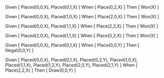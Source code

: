 Given [ Placed(0,0,X), Placed(0,1,X) ]
When  [ Place(0,2,X) ]
Then  [ Won(X) ]

Given [ Placed(0,0,X), Placed(1,0,X) ]
When  [ Place(2,0,X) ]
Then  [ Won(X) ]

Given [ Placed(0,0,X), Placed(1,1,X) ]
When  [ Place(2,2,X) ]
Then  [ Won(X) ]

Given [ Placed(2,0,X), Placed(1,1,X) ]
When  [ Place(0,2,X) ]
Then  [ Won(X) ]

Given [ Placed(0,0,X), Placed(0,1,X) ]
When  [ Place(0,0,Y) ]
Then  [ Illegal(0,0,Y) ]

Given [ Placed(0,0,X), Placed(0,1,X), Placed(0,2,Y), Placed(1,0,X), Placed(1,1,X), Placed(1,2,Y), Placed(2,0,Y), Placed(2,1,Y) ]
When  [ Place(2,2,X) ]
Then  [ Draw(0,0,Y) ]
